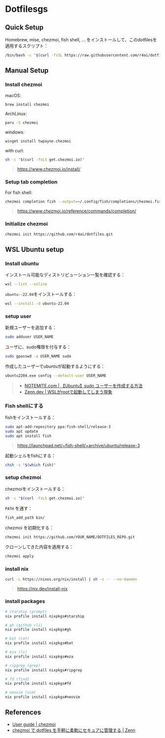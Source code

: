 # Dotfilesgs

## Quick Setup

Homebrew, mise, chezmoi, fish shell, ... をインストールして、このdotfilesを適用するスクリプト：

```sh
/bin/bash -c "$(curl -fsSL https://raw.githubusercontent.com/r4ai/dotfiles/main/init/base/init.sh)"
```

## Manual Setup

### Install chezmoi

macOS:

```sh
brew install chezmoi
```

ArchLinux:

```sh
paru -S chezmoi
```

windows:

```sh
winget install twpayne.chezmoi
```

with curl:

```sh
sh -c "$(curl -fsLS get.chezmoi.io)"
```

> <https://www.chezmoi.io/install/>

### Setup tab completion

For fish shell:

```sh
chezmoi completion fish --output=~/.config/fish/completions/chezmoi.fish
```

> <https://www.chezmoi.io/reference/commands/completion/>

### Initialize chezmoi

```sh
chezmoi init https://github.com/r4ai/dotfiles.git
```

## WSL Ubuntu setup

### Install ubuntu

インストール可能なディストリビューション一覧を確認する：

```sh
wsl --list --online
```

`ubuntu--22.04`をインストールする：

```sh
wsl --install -d ubuntu-22.04
```

### setup user

新規ユーザーを追加する：

```sh
sudo adduser USER_NAME
```

ユーザに、sudo権限を付与する：

```sh
sudo gpasswd -a USER_NAME sudo
```

作成したユーザーでubuntuが起動するようにする：

```sh
ubuntu2204.exe config --default-user USER_NAME
```

> - [NOTEMITE.com | 【Ubuntu】sudo ユーザーを作成する方法](https://www-creators.com/archives/241)
> - [Zenn.dev | WSLがrootで起動してしまう現象](https://zenn.dev/ohno/articles/48ed2935c5094f)

### Fish shellにする

fishをインストールする：

```sh
sudo apt-add-repository ppa:fish-shell/release-3
sudo apt update
sudo apt install fish
```

> <https://launchpad.net/~fish-shell/+archive/ubuntu/release-3>

起動シェルをfishにする：

```bash
chsh -s "$(which fish)"
```

### setup chezmoi

chezmoiをインストールする：

```sh
sh -c "$(curl -fsLS get.chezmoi.io)"
```

`PATH` を通す：

```sh
fish_add_path bin/
```

chezmoi を初期化する：

```sh
chezmoi init https://github.com/YOUR_NAME/DOTFILES_REPO.git
```

クローンしてきた内容を適用する：

```sh
chezmoi apply
```

### install nix

```sh
curl -L https://nixos.org/nix/install | sh -s -- --no-daemon
```

> <https://nix.dev/install-nix>

### install packages

```sh
# starship (prompt)
nix profile install nixpkgs#starship

# gh (github cli)
nix profile install nixpkgs#gh

# bat (cat)
nix profile install nixpkgs#bat

# eza (ls)
nix profile install nixpkgs#eza

# ripgrep (grep)
nix profile install nixpkgs#ripgrep

# fd (find)
nix profile install nixpkgs#fd

# neovim (vim)
nix profile install nixpkgs#neovim
```

## References

- [User guide | chezmoi](https://www.chezmoi.io/user-guide/command-overview/)
- [chezmoi で dotfiles を手軽に柔軟にセキュアに管理する | Zenn](https://zenn.dev/ryo_kawamata/articles/introduce-chezmoi)
